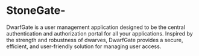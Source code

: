 # StoneGate-
DwarfGate is a user management application designed to be the central authentication and authorization portal for all your applications. Inspired by the strength and robustness of dwarves, DwarfGate provides a secure, efficient, and user-friendly solution for managing user access.
